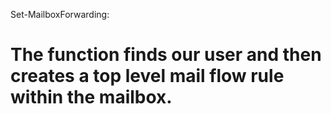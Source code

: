 Set-MailboxForwarding:

The function finds our user and then creates a top level mail flow rule within the mailbox.
======================================================================================================








